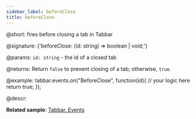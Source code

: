 ```yaml
---
sidebar_label: beforeClose
title: beforeClose
---          
```


@short: fires before closing a tab in Tabbar

@signature: {'beforeClose: (id: string) => boolean | void;'}

@params:
`id: string` - the id of a closed tab

@returns:
Return `false` to prevent closing of a tab; otherwise, `true`.

@example:
tabbar.events.on("BeforeClose", function(id){
    // your logic here
    return true;
});

@descr:

**Related sample**: [Tabbar. Events](https://snippet.dhtmlx.com/dld2qo1m)

